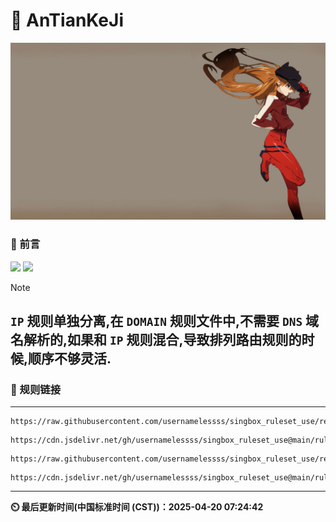 
# 🧸 AnTianKeJi
![](https://raw.githubusercontent.com/usernamelessss/picture-bed/main/images/202504042256831.jpg)
### 📣 前言
![](https://shields.io/badge/-移除重复规则-ff69b4) ![](https://shields.io/badge/-IP&nbsp;规则单独存放不与&nbsp;DOMAIN&nbsp;等混合-green)
> [!NOTE]
**`IP` 规则单独分离,在 `DOMAIN` 规则文件中,不需要 `DNS` 域名解析的,如果和 `IP` 规则混合,导致排列路由规则的时候,顺序不够灵活.**
---

###  🔗 规则链接
---

```url
https://raw.githubusercontent.com/usernamelessss/singbox_ruleset_use/refs/heads/main/rule/AnTianKeJi/AnTianKeJi_No_IP.json
```

```url
https://cdn.jsdelivr.net/gh/usernamelessss/singbox_ruleset_use@main/rule/AnTianKeJi/AnTianKeJi_No_IP.json
```

```url
https://raw.githubusercontent.com/usernamelessss/singbox_ruleset_use/refs/heads/main/rule/AnTianKeJi/AnTianKeJi_No_IP.srs
```

```url
https://cdn.jsdelivr.net/gh/usernamelessss/singbox_ruleset_use@main/rule/AnTianKeJi/AnTianKeJi_No_IP.srs
```

---
**⏲️ 最后更新时间(中国标准时间 (CST))：2025-04-20 07:24:42**